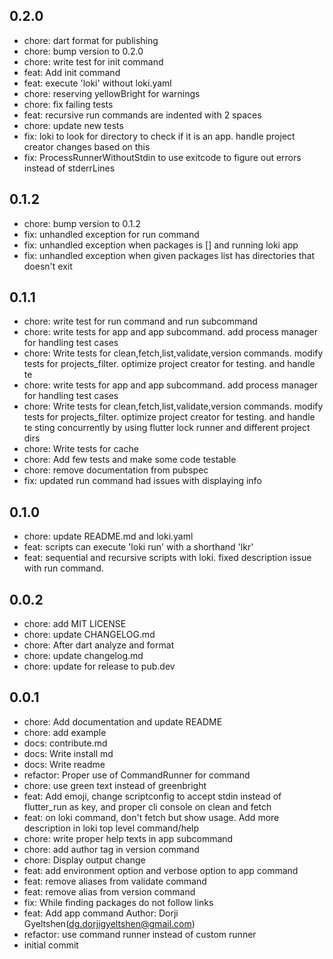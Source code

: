 ## 0.2.0

- chore: dart format for publishing
- chore: bump version to 0.2.0
- chore: write test for init command
- feat: Add init command
- feat: execute 'loki' without loki.yaml
- chore: reserving yellowBright for warnings
- chore: fix failing tests
- feat: recursive run commands are indented with 2 spaces
- chore: update new tests
- fix: loki to look for  directory to check if it is an app. handle project creator changes based on this
- fix: ProcessRunnerWithoutStdin to use exitcode to figure out errors instead of stderrLines

## 0.1.2

- chore: bump version to 0.1.2
- fix: unhandled exception for run command
- fix: unhandled exception when packages is [] and running loki app
- fix: unhandled exception when given packages list has directories that doesn't exit

## 0.1.1

- chore: write test for run command and run subcommand
- chore: write tests for app and app subcommand. add process manager for handling test cases
- chore: Write tests for clean,fetch,list,validate,version commands. modify tests for projects_filter. optimize project creator for testing. and handle te
- chore: write tests for app and app subcommand. add process manager for handling test cases
- chore: Write tests for clean,fetch,list,validate,version commands. modify tests for projects_filter. optimize project creator for testing. and handle te
  sting concurrently by using flutter lock runner and different project dirs
- chore: Write tests for cache
- chore: Add few tests and make some code testable
- chore: remove documentation from pubspec
- fix: updated run command had issues with displaying info

## 0.1.0

- chore: update README.md and loki.yaml
- feat: scripts can execute 'loki run' with a shorthand 'lkr'
- feat: sequential and recursive scripts with loki. fixed description issue with run command.

## 0.0.2

- chore: add MIT LICENSE
- chore: update CHANGELOG.md
- chore: After dart analyze and format
- chore: update changelog.md
- chore: update for release to pub.dev

## 0.0.1

- chore: Add documentation and update README
- chore: add example
- docs: contribute.md
- docs: Write install md
- docs: Write readme
- refactor: Proper use of CommandRunner for  command
- chore: use green text instead of greenbright
- feat: Add emoji, change scriptconfig to accept stdin instead of flutter_run as key, and proper cli console on clean and fetch
- feat: on loki command, don't fetch but show usage. Add more description in loki top level command/help
- chore: write proper help texts in app subcommand
- chore: add author tag in version command
- chore: Display output change
- feat: add environment option and verbose option to app <appname> command
- feat: remove aliases from validate command
- feat: remove alias from version command
- fix: While finding packages do not follow links
- feat: Add app command Author: Dorji Gyeltshen(dg.dorjigyeltshen@gmail.com)
- refactor: use command runner instead of custom runner
- initial commit